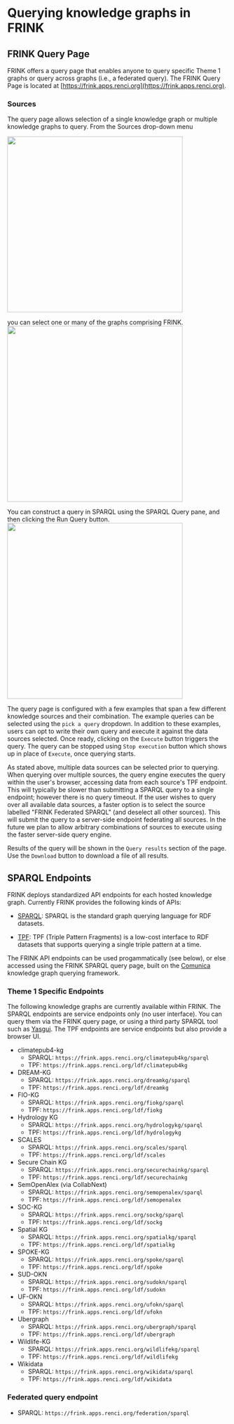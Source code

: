 # Querying knowledge graphs in FRINK

## FRINK Query Page

FRINK offers a query page that enables anyone to query specific Theme 1 graphs or query across graphs (i.e., a federated query). The FRINK Query Page is located at [https://frink.apps.renci.org](https://frink.apps.renci.org).

### Sources
The query page allows selection of a single knowledge graph or multiple knowledge graphs to query. From the Sources drop-down menu 

<img src="../../assets/images/Sources-DropDown-Empty.png" width="400"> 

you can select one or many of the graphs comprising FRINK.
<img src="../../assets/images/SourcesDropDown2.png" width="400">

You can construct a query in SPARQL using the SPARQL Query pane, and then clicking the Run Query button.
<img src="../../assets/images/SPARQLQueryPane.png" width="400">


The query page is configured with a few examples that span a few different knowledge sources and their combination. The example
queries can be selected using the `pick a query` dropdown. In addition to these examples, users can opt to write their own query and execute it against the data sources selected. Once ready, clicking on the `Execute` button triggers the query. The query can be stopped using `Stop execution` button which shows up in place of `Execute`, once querying starts. 

As stated above, multiple data sources can be selected prior to querying. When querying over multiple sources, the query engine executes the query within the user's browser, accessing data from each source's TPF endpoint. This will typically be slower than submitting a SPARQL query to a single endpoint; however there is no query timeout. If the user wishes to query over all available data sources, a faster option is to select the source labelled "FRINK Federated SPARQL" (and deselect all other sources). This will submit the query to a server-side endpoint federating all sources. In the future we plan to allow arbitrary combinations of sources to execute using the faster server-side query engine.

Results of the query will be shown in the `Query results` section of the page. Use the `Download` button to download a file of all results.

## SPARQL Endpoints

FRINK deploys standardized API endpoints for each hosted knowledge graph. Currently FRINK provides the following kinds of APIs:

- [SPARQL](https://www.w3.org/TR/sparql11-query/): SPARQL is the standard graph querying language for RDF datasets.

- [TPF](https://linkeddatafragments.org/specification/triple-pattern-fragments/): TPF (Triple Pattern Fragments) is a low-cost interface to RDF datasets that supports querying a single triple pattern at a time.

The FRINK API endpoints can be used progammatically (see below), or else accessed using the FRINK SPARQL query page, built on the [Comunica](https://comunica.dev/) knowledge graph querying framework.

### Theme 1 Specific Endpoints

The following knowledge graphs are currently available within FRINK. The SPARQL endpoints are service endpoints only (no user interface). You can query them via the FRINK query page, or using a third party SPARQL tool such as [Yasgui](https://yasgui.triply.cc). The TPF endpoints are service endpoints but also provide a browser UI.

- climatepub4-kg
    - SPARQL: `https://frink.apps.renci.org/climatepub4kg/sparql`
    - TPF: `https://frink.apps.renci.org/ldf/climatepub4kg`
- DREAM-KG
    - SPARQL: `https://frink.apps.renci.org/dreamkg/sparql`
    - TPF: `https://frink.apps.renci.org/ldf/dreamkg`
- FIO-KG
    - SPARQL: `https://frink.apps.renci.org/fiokg/sparql`
    - TPF: `https://frink.apps.renci.org/ldf/fiokg`
- Hydrology KG
    - SPARQL: `https://frink.apps.renci.org/hydrologykg/sparql`
    - TPF: `https://frink.apps.renci.org/ldf/hydrologykg`
- SCALES
    - SPARQL: `https://frink.apps.renci.org/scales/sparql`
    - TPF: `https://frink.apps.renci.org/ldf/scales`
- Secure Chain KG
    - SPARQL: `https://frink.apps.renci.org/securechainkg/sparql`
    - TPF: `https://frink.apps.renci.org/ldf/securechainkg`
- SemOpenAlex (via CollabNext)
    - SPARQL: `https://frink.apps.renci.org/semopenalex/sparql`
    - TPF: `https://frink.apps.renci.org/ldf/semopenalex`
- SOC-KG
    - SPARQL: `https://frink.apps.renci.org/sockg/sparql`
    - TPF: `https://frink.apps.renci.org/ldf/sockg`
- Spatial KG
    - SPARQL: `https://frink.apps.renci.org/spatialkg/sparql`
    - TPF: `https://frink.apps.renci.org/ldf/spatialkg`
- SPOKE-KG
    - SPARQL: `https://frink.apps.renci.org/spoke/sparql`
    - TPF: `https://frink.apps.renci.org/ldf/spoke`
- SUD-OKN
    - SPARQL: `https://frink.apps.renci.org/sudokn/sparql`
    - TPF: `https://frink.apps.renci.org/ldf/sudokn`
- UF-OKN
    - SPARQL: `https://frink.apps.renci.org/ufokn/sparql`
    - TPF: `https://frink.apps.renci.org/ldf/ufokn`
- Ubergraph
    - SPARQL: `https://frink.apps.renci.org/ubergraph/sparql`
    - TPF: `https://frink.apps.renci.org/ldf/ubergraph`
- Wildlife-KG
    - SPARQL: `https://frink.apps.renci.org/wildlifekg/sparql`
    - TPF: `https://frink.apps.renci.org/ldf/wildlifekg`
- Wikidata
    - SPARQL: `https://frink.apps.renci.org/wikidata/sparql`
    - TPF: `https://frink.apps.renci.org/ldf/wikidata`

### Federated query endpoint
- SPARQL: `https://frink.apps.renci.org/federation/sparql`
